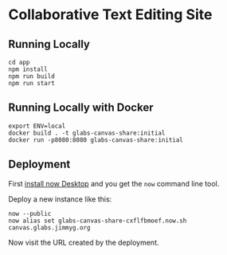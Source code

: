 # Collaborative Text Editing Site

## Running Locally

```
cd app
npm install
npm run build
npm run start
```

## Running Locally with Docker

```
export ENV=local
docker build . -t glabs-canvas-share:initial
docker run -p8080:8080 glabs-canvas-share:initial
```

## Deployment

First [install now Desktop](https://zeit.co/download) and you get the `now` command line tool.

Deploy a new instance like this:

```
now --public
now alias set glabs-canvas-share-cxflfbmoef.now.sh canvas.glabs.jimmyg.org
```

Now visit the URL created by the deployment.
